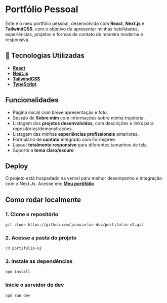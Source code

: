 # Portfólio Pessoal

Este é o meu portfólio pessoal, desenvolvido com **React**, **Next.js** e **TailwindCSS**, com o objetivo de apresentar minhas habilidades, experiências, projetos e formas de contato de maneira moderna e responsiva.

## 🚀 Tecnologias Utilizadas

- **[React](https://react.dev/)**
- **[Next.js](https://nextjs.org/)**
- **[TailwindCSS](https://tailwindcss.com/)**
- **[TypeScript](https://www.typescriptlang.org/)**

## Funcionalidades

- Página inicial com breve apresentação e foto.
- Sessão de **Sobre mim** com informações sobre minha trajetória.
- Listagem dos **projetos desenvolvidos**, com descrições e links para repositórios/demonstrações.
- Listagem das minhas **experiências profissionais** anteriores.
- Formulário de **contato** integrado com Formspree.
- Layout **totalmente responsivo** para diferentes tamanhos de tela.
- Suporte a **tema claro/escuro**

## Deploy

O projeto está hospedado na vercel para melhor desempenho e integração com o Next.Js. Acesse em: **[Meu portifólio](https://joaocarlos.dev.br)**

## Como rodar localmente

### 1. Clone o repositório

```bash
git clone https://github.com/joaocarlos-dev/portifolio-v2.git
```

### 2. Acesse a pasta do projeto

```bash
cd portifolio-v2
```

### 3. Instale as dependências

```bash
npm install
```

### Inicie o servidor de dev

```bash
npm run dev
```
